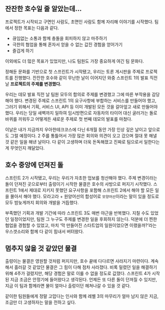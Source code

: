 ## 잔잔한 호수일 줄 알았는데…

프로젝트가 시작되고 구면인 사람도, 초면인 사람도 함께 자리해 이야기를 시작했다. 팀에서 정한 목표는 다음과 같다.

- 끊임없는 소통과 함께 충돌을 회피하지 않고 마주하기
- 극한의 협업을 통해 혼자서 얻을 수 없는 값진 경험을 얻어가기
- 즐겁게 하기

이외에도 더 많은 목표가 있었지만, 나도 팀원도 가장 중요하게 여긴 팀 문화다.

정해둔 문화를 기반으로 첫 스프린트가 시작됐고, 우리는 토론 게시판을 주제로 프로젝트를 진행했다. 잔잔한 호수와 같이 무난한 날이 이어지던 와중 스프린트 1의 발표 직전 날 **프로젝트의 주제를 변경했다.**

우리는 데모 발표 직전 날 팀원 모두의 합의로 주제를 변경했고 그에 따른 부작용을 감당해야 했다. 변경된 주제로 스프린트 1의 요구사항에 부합하는 서비스를 만들어야 했고, 그러기 위해서 기획, 서비스 UI, API 등 이미 개발된 모든 것을 갈아엎고 새로 만들어야 했다. 우리는 당일 새벽까지 일하여 임시방편으로 자동차의 타이어 대신 굴러가는 돌로 바퀴를 끼워두고 어떻게든 새로운 주제로 첫 번째 데모의 발표를 마쳤다.

이날은 내가 지금까지 우아한테크코스에 다닌 6개월 동안 가장 인상 깊은 날이고 앞으로도 그럴 예정이다. 2 주를 통틀어서 가장 많은 회의와 의견이 오고 갔으며 절대 못 해낼 것 같은 일을 해낸 날이다. 다 같이 고생하며 더욱 돈독해졌고 진짜로 팀으로서 일한다는 게 무엇인지 깨달았다.

## 호수 중앙에 던져진 돌

스프린트 2가 시작됐고, 우리는 우리가 자초한 업보를 청산해야 했다. 주제 변경이라는 돌이 던져진 곳으로부터 출렁이기 시작한 물결은 호수의 사방으로 퍼지기 시작했다. 스프린트 1에서 제대로 지키지 못했던 요구사항을 포함해 스프린트 2에서 해야 할 모든 일을 몰아서 해야 했다. 모라고라 + 원양어선의 합성어로 `모양어선`이라는 말이 있을 정도로 모두 밤늦게까지 회의와 개발을 거듭했다.

부족했던 기획과 개발 기간에 따라 스프린트 3도 매번 야근을 반복했다. 지칠 수도 있었던 일정이었지만, 팀원 그 누구도 주제를 변경한 일을 후회하지 않는다. 덕분에 더 찐한 협업을 경험할 수 있었고, 마치 ‘막 만들어진 스타트업의 일원이었으면 이랬을까?’라는 우스갯소리와 함께 다 같이 힘내서 버텨왔다.

## 멈추지 않을 것 같았던 물결
출렁이는 물결은 영원할 것처럼 퍼지지만, 호수 끝에 다다르면 사라지기 마련이다. 계속해서 흘러갈 것 같았던 물결은 그 힘이 다해 점차 사라졌다. 비록 밀렸던 일을 해결하기 위해 4주가 걸렸지만, 해당 경험은 말로 이룰 수 없을 정도로 값졌다. 스프린트 4가 시작된 지금 조금은 안정기에 들어왔다고 생각된다. 언제든 또 다른 돌이 던져질 수 있지만, 지금 이 팀과 함께라면 물이 얼마나 출렁이던 헤쳐나갈 수 있을 것 같다.

같이한 팀원들에게 정말 고맙다는 인사와 함께 레벨 3의 마무리가 얼마 남지 않은 지금, 조금만 더 고생하자는 말을 전하고 싶다.
